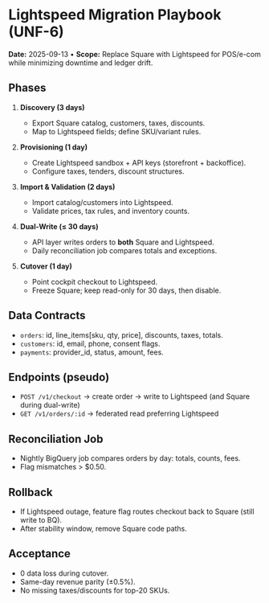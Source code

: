 
# Lightspeed Migration Playbook (UNF-6)

**Date:** 2025-09-13 • **Scope:** Replace Square with Lightspeed for POS/e-com while minimizing downtime and ledger drift.

## Phases

1) **Discovery (3 days)**
   - Export Square catalog, customers, taxes, discounts.
   - Map to Lightspeed fields; define SKU/variant rules.

2) **Provisioning (1 day)**
   - Create Lightspeed sandbox + API keys (storefront + backoffice).
   - Configure taxes, tenders, discount structures.

3) **Import & Validation (2 days)**
   - Import catalog/customers into Lightspeed.
   - Validate prices, tax rules, and inventory counts.

4) **Dual-Write (≤ 30 days)**
   - API layer writes orders to **both** Square and Lightspeed.
   - Daily reconciliation job compares totals and exceptions.

5) **Cutover (1 day)**
   - Point cockpit checkout to Lightspeed.
   - Freeze Square; keep read-only for 30 days, then disable.

## Data Contracts

- `orders`: id, line_items[sku, qty, price], discounts, taxes, totals.
- `customers`: id, email, phone, consent flags.
- `payments`: provider_id, status, amount, fees.

## Endpoints (pseudo)

- `POST /v1/checkout` → create order → write to Lightspeed (and Square during dual-write)
- `GET /v1/orders/:id` → federated read preferring Lightspeed

## Reconciliation Job

- Nightly BigQuery job compares orders by day: totals, counts, fees.
- Flag mismatches > $0.50.

## Rollback

- If Lightspeed outage, feature flag routes checkout back to Square (still write to BQ).
- After stability window, remove Square code paths.

## Acceptance

- 0 data loss during cutover.
- Same-day revenue parity (±0.5%).
- No missing taxes/discounts for top-20 SKUs.

<!-- Last verified: 2025-10-02 -->

<!-- Optimized: 2025-10-02 -->

<!-- Last updated: 2025-10-02 -->

<!-- Last optimized: 2025-10-02 -->
